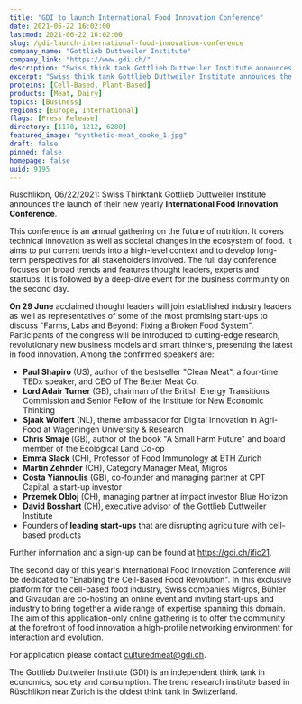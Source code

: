 ```yaml
---
title: "GDI to launch International Food Innovation Conference"
date: 2021-06-22 16:02:00
lastmod: 2021-06-22 16:02:00
slug: /gdi-launch-international-food-innovation-conference
company_name: "Gottlieb Duttweiler Institute"
company_link: "https://www.gdi.ch/"
description: "Swiss think tank Gottlieb Duttweiler Institute announces the launch of their new International Food Innovation Conference, an annual gathering on the future of nutrition covering technical innovation as well as societal changes in the ecosystem of food."
excerpt: "Swiss think tank Gottlieb Duttweiler Institute announces the launch of their new International Food Innovation Conference, an annual gathering on the future of nutrition covering technical innovation as well as societal changes in the ecosystem of food."
proteins: [Cell-Based, Plant-Based]
products: [Meat, Dairy]
topics: [Business]
regions: [Europe, International]
flags: [Press Release]
directory: [1170, 1212, 6280]
featured_image: "synthetic-meat_cooke_1.jpg"
draft: false
pinned: false
homepage: false
uuid: 9195
---
```

<p>Ruschlikon, 06/22/2021: Swiss Thinktank Gottlieb Duttweiler Institute announces the launch of their new yearly <strong>International Food Innovation Conference</strong>.</p>
<p>This conference is an annual gathering on the future of nutrition. It covers technical innovation as well as societal changes in the ecosystem of food. It aims to put current trends into a high-level context and to develop long-term perspectives for all stakeholders involved. The full day conference focuses on broad trends and features thought leaders, experts and startups. It is followed by a deep-dive event for the business community on the second day.</p>
<p><strong>On 29 June</strong> acclaimed thought leaders will join established industry leaders as well as representatives of some of the most promising start-ups to discuss "Farms, Labs and Beyond: Fixing a Broken Food System". Participants of the congress will be introduced to cutting-edge research, revolutionary new business models and smart thinkers, presenting the latest in food innovation. Among the confirmed speakers are:</p>
<ul>
<li><strong>Paul Shapiro</strong> (US), author of the bestseller "Clean Meat", a four-time TEDx speaker, and CEO of The Better Meat Co.</li>
<li><strong>Lord Adair Turner</strong> (GB), chairman of the British Energy Transitions Commission and Senior Fellow of the Institute for New Economic Thinking</li>
<li><strong>Sjaak Wolfert</strong> (NL), theme ambassador for Digital Innovation in Agri-Food at Wageningen University & Research</li>
<li><strong>Chris Smaje</strong> (GB), author of the book "A Small Farm Future" and board member of the Ecological Land Co-op</li>
<li><strong>Emma Slack</strong> (CH), Professor of Food Immunology at ETH Zurich</li>
<li><strong>Martin Zehnder</strong> (CH), Category Manager Meat, Migros</li>
<li><strong>Costa Yiannoulis</strong> (GB), co-founder and managing partner at CPT Capital, a start-up investor</li>
<li><strong>Przemek Obloj</strong> (CH), managing partner at impact investor Blue Horizon</li>
<li><strong>David Bosshart</strong> (CH), executive advisor of the Gottlieb Duttweiler Institute</li>
<li>Founders of <strong>leading start-ups</strong> that are disrupting agriculture with cell-based products</li>
</ul>
<p>Further information and a sign-up can be found at <a href="https://gdi.ch/ific21">https://gdi.ch/ific21</a>.</p>
<p>The second day of this year's International Food Innovation Conference will be dedicated to "Enabling the Cell-Based Food Revolution". In this exclusive platform for the cell-based food industry, Swiss companies Migros, Bühler and Givaudan are co-hosting an online event and inviting start-ups and industry to bring together a wide range of expertise spanning this domain. The aim of this application-only online gathering is to offer the community at the forefront of food innovation a high-profile networking environment for interaction and evolution.</p>
<p>For application please contact <a href="mailto:culturedmeat@gdi.ch">culturedmeat@gdi.ch</a>.</p>
<p>The Gottlieb Duttweiler Institute (GDI) is an independent think tank in economics, society and consumption. The trend research institute based in Rüschlikon near Zurich is the oldest think tank in Switzerland.</p>
